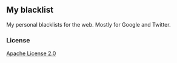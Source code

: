 ## My blacklist

My personal blacklists for the web.
Mostly for Google and Twitter.

### License
[Apache License 2.0](./LICENSE)
